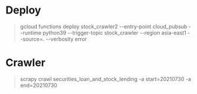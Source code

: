 # Deploy

> gcloud functions deploy stock_crawler2 --entry-point cloud_pubsub --runtime python39 --trigger-topic stock_crawler --region asia-east1 --source=. --verbosity error

# Crawler

> scrapy crawl securities_loan_and_stock_lending -a start=20210730 -a end=20210730
